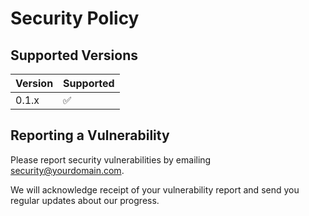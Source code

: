 # Security Policy

## Supported Versions

| Version | Supported          |
| ------- | ------------------ |
| 0.1.x   | :white_check_mark: |

## Reporting a Vulnerability

Please report security vulnerabilities by emailing security@yourdomain.com.

We will acknowledge receipt of your vulnerability report and send you regular updates about our progress. 